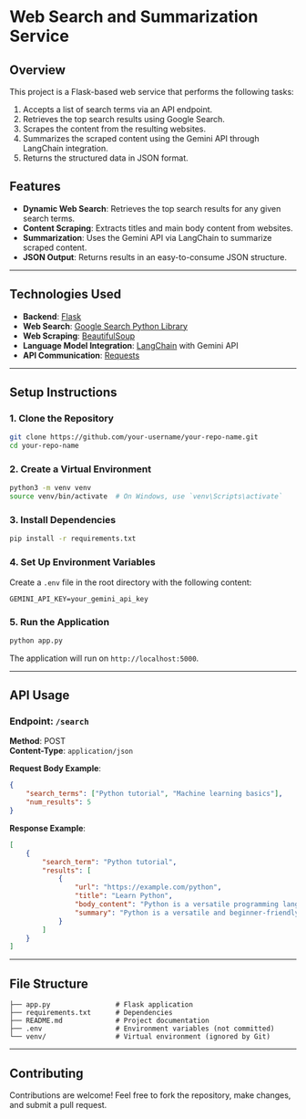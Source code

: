 


# **Web Search and Summarization Service**

## **Overview**
This project is a Flask-based web service that performs the following tasks:
1. Accepts a list of search terms via an API endpoint.
2. Retrieves the top search results using Google Search.
3. Scrapes the content from the resulting websites.
4. Summarizes the scraped content using the Gemini API through LangChain integration.
5. Returns the structured data in JSON format.

## **Features**
- **Dynamic Web Search**: Retrieves the top search results for any given search terms.
- **Content Scraping**: Extracts titles and main body content from websites.
- **Summarization**: Uses the Gemini API via LangChain to summarize scraped content.
- **JSON Output**: Returns results in an easy-to-consume JSON structure.

---

## **Technologies Used**
- **Backend**: [Flask](https://flask.palletsprojects.com/)
- **Web Search**: [Google Search Python Library](https://pypi.org/project/googlesearch-python/)
- **Web Scraping**: [BeautifulSoup](https://www.crummy.com/software/BeautifulSoup/)
- **Language Model Integration**: [LangChain](https://www.langchain.com/) with Gemini API
- **API Communication**: [Requests](https://pypi.org/project/requests/)

---

## **Setup Instructions**

### **1. Clone the Repository**
```bash
git clone https://github.com/your-username/your-repo-name.git
cd your-repo-name
```

### **2. Create a Virtual Environment**
```bash
python3 -m venv venv
source venv/bin/activate  # On Windows, use `venv\Scripts\activate`
```

### **3. Install Dependencies**
```bash
pip install -r requirements.txt
```

### **4. Set Up Environment Variables**
Create a `.env` file in the root directory with the following content:
```
GEMINI_API_KEY=your_gemini_api_key
```

### **5. Run the Application**
```bash
python app.py
```
The application will run on `http://localhost:5000`.

---

## **API Usage**

### **Endpoint**: `/search`

**Method**: POST  
**Content-Type**: `application/json`  

**Request Body Example**:
```json
{
    "search_terms": ["Python tutorial", "Machine learning basics"],
    "num_results": 5
}
```

**Response Example**:
```json
[
    {
        "search_term": "Python tutorial",
        "results": [
            {
                "url": "https://example.com/python",
                "title": "Learn Python",
                "body_content": "Python is a versatile programming language...",
                "summary": "Python is a versatile and beginner-friendly programming language."
            }
        ]
    }
]
```

---

## **File Structure**
```
├── app.py                # Flask application
├── requirements.txt      # Dependencies
├── README.md             # Project documentation
├── .env                  # Environment variables (not committed)
└── venv/                 # Virtual environment (ignored by Git)
```

---

## **Contributing**
Contributions are welcome! Feel free to fork the repository, make changes, and submit a pull request.
